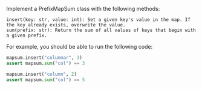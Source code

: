 Implement a PrefixMapSum class with the following methods:

    insert(key: str, value: int): Set a given key's value in the map. If the key already exists, overwrite the value.
    sum(prefix: str): Return the sum of all values of keys that begin with a given prefix.

For example, you should be able to run the following code:
```python
mapsum.insert("columnar", 3)
assert mapsum.sum("col") == 3

mapsum.insert("column", 2)
assert mapsum.sum("col") == 5
```